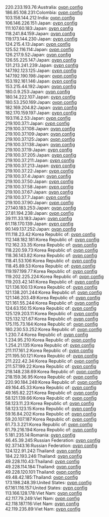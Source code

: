 220.233.193.76:Australia: [ovpn config](vpn/220_233_193_76.ovpn)  
186.85.108.231:Colombia: [ovpn config](vpn/186_85_108_231.ovpn)  
103.158.144.212:India: [ovpn config](vpn/103_158_144_212.ovpn)  
106.146.226.151:Japan: [ovpn config](vpn/106_146_226_151.ovpn)  
111.107.60.183:Japan: [ovpn config](vpn/111_107_60_183.ovpn)  
118.241.84.159:Japan: [ovpn config](vpn/118_241_84_159.ovpn)  
119.173.144.230:Japan: [ovpn config](vpn/119_173_144_230.ovpn)  
124.215.4.13:Japan: [ovpn config](vpn/124_215_4_13.ovpn)  
125.52.116.114:Japan: [ovpn config](vpn/125_52_116_114.ovpn)  
126.217.9.52:Japan: [ovpn config](vpn/126_217_9_52.ovpn)  
126.55.225.147:Japan: [ovpn config](vpn/126_55_225_147.ovpn)  
131.213.241.239:Japan: [ovpn config](vpn/131_213_241_239.ovpn)  
147.192.123.125:Japan: [ovpn config](vpn/147_192_123_125.ovpn)  
147.192.190.198:Japan: [ovpn config](vpn/147_192_190_198.ovpn)  
153.192.161.146:Japan: [ovpn config](vpn/153_192_161_146.ovpn)  
153.215.44.192:Japan: [ovpn config](vpn/153_215_44_192.ovpn)  
180.0.9.253:Japan: [ovpn config](vpn/180_0_9_253.ovpn)  
180.14.222.107:Japan: [ovpn config](vpn/180_14_222_107.ovpn)  
180.53.250.169:Japan: [ovpn config](vpn/180_53_250_169.ovpn)  
182.169.204.82:Japan: [ovpn config](vpn/182_169_204_82.ovpn)  
182.170.159.197:Japan: [ovpn config](vpn/182_170_159_197.ovpn)  
193.116.2.53:Japan: [ovpn config](vpn/193_116_2_53.ovpn)  
219.100.37.1:Japan: [ovpn config](vpn/219_100_37_1.ovpn)  
219.100.37.108:Japan: [ovpn config](vpn/219_100_37_108.ovpn)  
219.100.37.109:Japan: [ovpn config](vpn/219_100_37_109.ovpn)  
219.100.37.125:Japan: [ovpn config](vpn/219_100_37_125.ovpn)  
219.100.37.138:Japan: [ovpn config](vpn/219_100_37_138.ovpn)  
219.100.37.19:Japan: [ovpn config](vpn/219_100_37_19.ovpn)  
219.100.37.205:Japan: [ovpn config](vpn/219_100_37_205.ovpn)  
219.100.37.211:Japan: [ovpn config](vpn/219_100_37_211.ovpn)  
219.100.37.213:Japan: [ovpn config](vpn/219_100_37_213.ovpn)  
219.100.37.22:Japan: [ovpn config](vpn/219_100_37_22.ovpn)  
219.100.37.4:Japan: [ovpn config](vpn/219_100_37_4.ovpn)  
219.100.37.50:Japan: [ovpn config](vpn/219_100_37_50.ovpn)  
219.100.37.58:Japan: [ovpn config](vpn/219_100_37_58.ovpn)  
219.100.37.67:Japan: [ovpn config](vpn/219_100_37_67.ovpn)  
219.100.37.7:Japan: [ovpn config](vpn/219_100_37_7.ovpn)  
219.100.37.90:Japan: [ovpn config](vpn/219_100_37_90.ovpn)  
27.140.183.253:Japan: [ovpn config](vpn/27_140_183_253.ovpn)  
27.81.194.238:Japan: [ovpn config](vpn/27_81_194_238.ovpn)  
39.111.33.183:Japan: [ovpn config](vpn/39_111_33_183.ovpn)  
61.118.170.139:Japan: [ovpn config](vpn/61_118_170_139.ovpn)  
90.149.137.252:Japan: [ovpn config](vpn/90_149_137_252.ovpn)  
111.118.23.42:Korea Republic of: [ovpn config](vpn/111_118_23_42.ovpn)  
112.148.182.181:Korea Republic of: [ovpn config](vpn/112_148_182_181.ovpn)  
112.162.33.35:Korea Republic of: [ovpn config](vpn/112_162_33_35.ovpn)  
118.220.59.73:Korea Republic of: [ovpn config](vpn/118_220_59_73.ovpn)  
118.36.143.82:Korea Republic of: [ovpn config](vpn/118_36_143_82.ovpn)  
118.41.53.106:Korea Republic of: [ovpn config](vpn/118_41_53_106.ovpn)  
118.45.89.53:Korea Republic of: [ovpn config](vpn/118_45_89_53.ovpn)  
119.197.199.77:Korea Republic of: [ovpn config](vpn/119_197_199_77.ovpn)  
119.202.225.224:Korea Republic of: [ovpn config](vpn/119_202_225_224.ovpn)  
119.203.42.141:Korea Republic of: [ovpn config](vpn/119_203_42_141.ovpn)  
121.136.100.13:Korea Republic of: [ovpn config](vpn/121_136_100_13.ovpn)  
121.138.201.244:Korea Republic of: [ovpn config](vpn/121_138_201_244.ovpn)  
121.146.203.49:Korea Republic of: [ovpn config](vpn/121_146_203_49.ovpn)  
121.161.55.244:Korea Republic of: [ovpn config](vpn/121_161_55_244.ovpn)  
124.63.150.15:Korea Republic of: [ovpn config](vpn/124_63_150_15.ovpn)  
125.129.203.11:Korea Republic of: [ovpn config](vpn/125_129_203_11.ovpn)  
125.132.121.67:Korea Republic of: [ovpn config](vpn/125_132_121_67.ovpn)  
175.115.73.164:Korea Republic of: [ovpn config](vpn/175_115_73_164.ovpn)  
180.230.53.252:Korea Republic of: [ovpn config](vpn/180_230_53_252.ovpn)  
1.230.7.4:Korea Republic of: [ovpn config](vpn/1_230_7_4.ovpn)  
1.234.95.210:Korea Republic of: [ovpn config](vpn/1_234_95_210.ovpn)  
1.254.21.135:Korea Republic of: [ovpn config](vpn/1_254_21_135.ovpn)  
211.117.161.2:Korea Republic of: [ovpn config](vpn/211_117_161_2.ovpn)  
211.195.50.121:Korea Republic of: [ovpn config](vpn/211_195_50_121.ovpn)  
211.222.42.34:Korea Republic of: [ovpn config](vpn/211_222_42_34.ovpn)  
211.57.199.22:Korea Republic of: [ovpn config](vpn/211_57_199_22.ovpn)  
218.148.238.69:Korea Republic of: [ovpn config](vpn/218_148_238_69.ovpn)  
218.159.36.95:Korea Republic of: [ovpn config](vpn/218_159_36_95.ovpn)  
220.90.184.248:Korea Republic of: [ovpn config](vpn/220_90_184_248.ovpn)  
49.164.45.33:Korea Republic of: [ovpn config](vpn/49_164_45_33.ovpn)  
49.165.82.221:Korea Republic of: [ovpn config](vpn/49_165_82_221.ovpn)  
58.121.139.66:Korea Republic of: [ovpn config](vpn/58_121_139_66.ovpn)  
58.123.11.23:Korea Republic of: [ovpn config](vpn/58_123_11_23.ovpn)  
58.123.123.15:Korea Republic of: [ovpn config](vpn/58_123_123_15.ovpn)  
59.16.84.202:Korea Republic of: [ovpn config](vpn/59_16_84_202.ovpn)  
59.20.107.187:Korea Republic of: [ovpn config](vpn/59_20_107_187.ovpn)  
61.73.3.221:Korea Republic of: [ovpn config](vpn/61_73_3_221.ovpn)  
61.79.216.194:Korea Republic of: [ovpn config](vpn/61_79_216_194.ovpn)  
5.181.235.14:Romania: [ovpn config](vpn/5_181_235_14.ovpn)  
46.45.39.245:Russian Federation: [ovpn config](vpn/46_45_39_245.ovpn)  
92.37.143.16:Russian Federation: [ovpn config](vpn/92_37_143_16.ovpn)  
124.122.91.242:Thailand: [ovpn config](vpn/124_122_91_242.ovpn)  
184.22.193.246:Thailand: [ovpn config](vpn/184_22_193_246.ovpn)  
49.228.110.43:Thailand: [ovpn config](vpn/49_228_110_43.ovpn)  
49.228.114.184:Thailand: [ovpn config](vpn/49_228_114_184.ovpn)  
49.228.120.101:Thailand: [ovpn config](vpn/49_228_120_101.ovpn)  
49.48.42.185:Thailand: [ovpn config](vpn/49_48_42_185.ovpn)  
173.198.248.39:United States: [ovpn config](vpn/173_198_248_39.ovpn)  
67.161.116.157:United States: [ovpn config](vpn/67_161_116_157.ovpn)  
113.166.128.178:Viet Nam: [ovpn config](vpn/113_166_128_178.ovpn)  
42.117.79.249:Viet Nam: [ovpn config](vpn/42_117_79_249.ovpn)  
42.118.187.116:Viet Nam: [ovpn config](vpn/42_118_187_116.ovpn)  
42.119.235.89:Viet Nam: [ovpn config](vpn/42_119_235_89.ovpn)  
